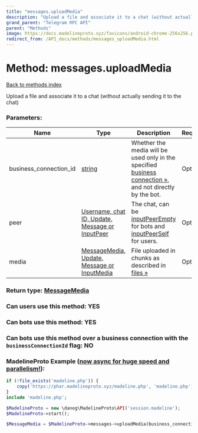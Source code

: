 ```yaml
---
title: "messages.uploadMedia"
description: "Upload a file and associate it to a chat (without actually sending it to the chat)"
grand_parent: "Telegram RPC API"
parent: "Methods"
image: https://docs.madelineproto.xyz/favicons/android-chrome-256x256.png
redirect_from: /API_docs/methods/messages_uploadMedia.html
---
```

# Method: messages.uploadMedia
[Back to methods index](index.html)



Upload a file and associate it to a chat (without actually sending it to the chat)

### Parameters:

| Name     |    Type       | Description | Required |
|----------|---------------|-------------|----------|
|business\_connection\_id|[string](/API_docs/types/string.html) | Whether the media will be used only in the specified [business connection »](https://core.telegram.org/api/business#connected-bots), and not directly by the bot. | Optional|
|peer|[Username, chat ID, Update, Message or InputPeer](/API_docs/types/InputPeer.html) | The chat, can be [inputPeerEmpty](../constructors/inputPeerEmpty.html) for bots and [inputPeerSelf](../constructors/inputPeerSelf.html) for users. | Optional|
|media|[MessageMedia, Update, Message or InputMedia](/API_docs/types/InputMedia.html) | File uploaded in chunks as described in [files »](https://core.telegram.org/api/files) | Optional|


### Return type: [MessageMedia](/API_docs/types/MessageMedia.html)

### Can users use this method: **YES**


### Can bots use this method: **YES**


### Can bots use this method over a business connection with the `businessConnectionId` flag: **NO**


### MadelineProto Example ([now async for huge speed and parallelism!](https://docs.madelineproto.xyz/docs/ASYNC.html)):


```php
if (!file_exists('madeline.php')) {
    copy('https://phar.madelineproto.xyz/madeline.php', 'madeline.php');
}
include 'madeline.php';

$MadelineProto = new \danog\MadelineProto\API('session.madeline');
$MadelineProto->start();

$MessageMedia = $MadelineProto->messages->uploadMedia(business_connection_id: 'string', peer: $InputPeer, media: $InputMedia, );
```

